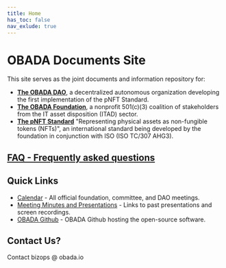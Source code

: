 ```yaml
---
title: Home
has_toc: false
nav_exlude: true
---
```



#  OBADA Documents Site
This site serves as the joint documents and information repository for:
* **[The OBADA DAO](https://www.obadafoundation.org/dao)**, a decentralized autonomous organization developing the first implementation of the pNFT Standard.
* **[The OBADA Foundation](/about)**, a nonprofit 501(c)(3) coalition of stakeholders from the IT asset disposition (ITAD) sector.  
* **[The pNFT Standard](https://www.obadafoundation.org/standard)** "Representing physical assets as non-fungible tokens (NFTs)", an international standard being developed by the foundation in conjunction with ISO (ISO TC/307 AHG3).

## [FAQ - Frequently asked questions](https://www.obadafoundation.org/faq)

## Quick Links
* [Calendar](https://www.obadafoundation.org/calendar) - All official foundation, committee, and DAO meetings.
* [Meeting Minutes and Presentations](https://www.obadafoundation.org/meetings) - Links to past presentations and screen recordings.
* [OBADA Github](https://github.com/obada-foundation/) - OBADA Github hosting the open-source software.

## Contact Us?
Contact bizops @ obada.io

	




